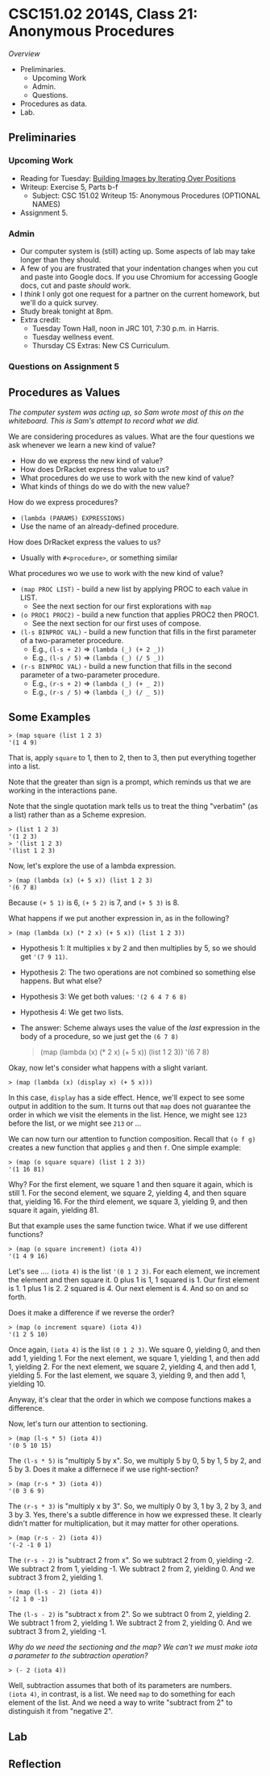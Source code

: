 CSC151.02 2014S, Class 21: Anonymous Procedures
===============================================

_Overview_

* Preliminaries.
    * Upcoming Work
    * Admin.
    * Questions.
* Procedures as data.
* Lab.

Preliminaries
-------------

### Upcoming Work

* Reading for Tuesday: [Building Images by Iterating Over Positions](../readings/iterate-positions-reading.html)
* Writeup: Exercise 5, Parts b-f
    * Subject: CSC 151.02 Writeup 15: Anonymous Procedures (OPTIONAL NAMES)
* Assignment 5.

### Admin

* Our computer system is (still) acting up.  Some aspects of lab may take
  longer than they should.
* A few of you are frustrated that your indentation changes when you
  cut and paste into Google docs.  If you use Chromium for accessing
  Google docs, cut and paste *should* work.
* I *think* I only got one request for a partner on the current homework,
  but we'll do a quick survey.
* Study break tonight at 8pm.
* Extra credit: 
    * Tuesday Town Hall, noon in JRC 101, 7:30 p.m. in Harris.
    * Tuesday wellness event.
    * Thursday CS Extras: New CS Curriculum.

### Questions on Assignment 5

Procedures as Values
--------------------

*The computer system was acting up, so Sam wrote most of this on the whiteboard.
This is Sam's attempt to record what we did.*

We are considering procedures as values.  What are the four questions we ask
whenever we learn a new kind of value?

* How do we express the new kind of value?
* How does DrRacket express the value to us?
* What procedures do we use to work with the new kind of value?
* What kinds of things do we do with the new value?

How do we express procedures?

* `(lambda (PARAMS) EXPRESSIONS)`
* Use the name of an already-defined procedure.

How does DrRacket express the values to us?

* Usually with `#<procedure>`, or something similar

What procedures wo we use to work with the new kind of value?

* `(map PROC LIST)` - build a new list by applying PROC to each value in LIST.
    * See the next section for our first explorations with `map`
* `(o PROC1 PROC2)` - build a new function that applies PROC2 then PROC1.
    * See the next section for our first uses of compose.
* `(l-s BINPROC VAL)` - build a new function that fills in the first parameter of
  a two-parameter procedure.  
    * E.g., `(l-s + 2)` => `(lambda (_) (+ 2 _))`
    * E.g., `(l-s / 5)` => `(lambda (_) (/ 5 _))`
* `(r-s BINPROC VAL)` - build a new function that fills in the second parameter of
  a two-parameter procedure.  
    * E.g., `(r-s + 2)` => `(lambda (_) (+ _ 2))`
    * E.g., `(r-s / 5)` => `(lambda (_) (/ _ 5))`

Some Examples
-------------

    > (map square (list 1 2 3)
    '(1 4 9)

That is, apply `square` to 1, then to 2, then to 3, then put everything
together into a list.

Note that the greater than sign is a prompt, which reminds us that we are working
in the interactions pane.

Note that the single quotation mark tells us to treat the thing "verbatim" (as a
list) rather than as a Scheme expresion.

    > (list 1 2 3)
    '(1 2 3)
    > '(list 1 2 3)
    '(list 1 2 3)

Now, let's explore the use of a lambda expression.

    > (map (lambda (x) (+ 5 x)) (list 1 2 3)
    '(6 7 8)

Because `(+ 5 1)` is 6, `(+ 5 2)` is 7, and `(+ 5 3)` is 8. 

What happens if we put another expression in, as in the following?

    > (map (lambda (x) (* 2 x) (+ 5 x)) (list 1 2 3))

* Hypothesis 1: It multiplies x by 2 and then multiplies by 5, so we should
  get `'(7 9 11)`.
* Hypothesis 2: The two operations are not combined so something else happens.
  But what else?
* Hypothesis 3: We get both values: `'(2 6 4 7 6 8)`
* Hypothesis 4: We get two lists.
* The answer: Scheme always uses the value of the *last* expression in the body
  of a procedure, so we just get the `(6 7 8)`

    > (map (lambda (x) (* 2 x) (+ 5 x)) (list 1 2 3))
    '(6 7 8)

Okay, now let's consider what happens with a slight variant.

    > (map (lambda (x) (display x) (+ 5 x)))

In this case, `display` has a side effect.  Hence, we'll expect to see some
output in addition to the sum.  It turns out that `map` does not guarantee the
order in which we visit the elements in the list.  Hence, we might see `123`
before the list, or we might see `213` or ...

We can now turn our attention to function composition.  Recall that
`(o f g)` creates a new function that applies `g` and then `f`.  One
simple example:

    > (map (o square square) (list 1 2 3))
    '(1 16 81)

Why?  For the first element, we square 1 and then square it again, which
is still 1.  For the second element, we square 2, yielding 4, and then
square that, yielding 16.  For the third element, we square 3, yielding 9,
and then square it again, yielding 81.

But that example uses the same function twice.  What if we use different
functions?

    > (map (o square increment) (iota 4))
    '(1 4 9 16)

Let's see ....  `(iota 4)` is the list `'(0 1 2 3)`.  For each element,
we increment the element and then square it. 0 plus 1 is 1,  1 squared
is 1.  Our first element is 1.  1 plus 1 is 2.  2 squared is 4.  Our
next element is 4.  And so on and so forth.

Does it make a difference if we reverse the order?

    > (map (o increment square) (iota 4))
    '(1 2 5 10)

Once again, `(iota 4)` is the list `(0 1 2 3)`.  We square 0, yielding
0, and then add 1, yielding 1.  For the next element, we square 1, yielding
1, and then add 1, yielding 2.  For the next element, we square 2, yielding
4, and then add 1, yielding 5.  For the last element, we square 3, yielding
9, and then add 1, yielding 10.

Anyway, it's clear that the order in which we compose functions makes a
difference.

Now, let's turn our attention to sectioning.

    > (map (l-s * 5) (iota 4))
    '(0 5 10 15)

The `(l-s * 5)` is "multiply 5 by x".  So, we multiply 5 by 0, 5 by 1, 5
by 2, and 5 by 3.  Does it make a differnece if we use right-section?

    > (map (r-s * 3) (iota 4))
    '(0 3 6 9)

The `(r-s * 3)` is "multiply x by 3".  So, we multiply 0 by 3, 1 by 3,
2 by 3, and 3 by 3.  Yes, there's a subtle difference in how we
expressed these.  It clearly didn't matter for multiplication, but it
may matter for other operations.

    > (map (r-s - 2) (iota 4))
    '(-2 -1 0 1)

The `(r-s - 2)` is "subtract 2 from x".  So we subtract 2 from 0, yielding
-2.  We subtract 2 from 1, yielding -1.  We subtract 2 from 2, yielding
0.  And we subtract 3 from 2, yielding 1.

    > (map (l-s - 2) (iota 4))
    '(2 1 0 -1)

The `(l-s - 2)` is "subtract x from 2".  So we subtract 0 from 2, yielding
2.  We subtract 1 from 2, yielding 1.  We subtract 2 from 2, yielding 0.
And we subtract 3 from 2, yielding -1.

_Why do we need the sectioning and the map?  We can't we must make
iota a parameter to the subtraction operation?_

    > (- 2 (iota 4))

Well, subtraction assumes that both of its parameters are numbers.  
`(iota 4)`, in contrast, is a list.  We need `map` to do something
for each element of the list.  And we need a way to write "subtract
from 2" to distinguish it from "negative 2".

Lab
---

Reflection
----------
